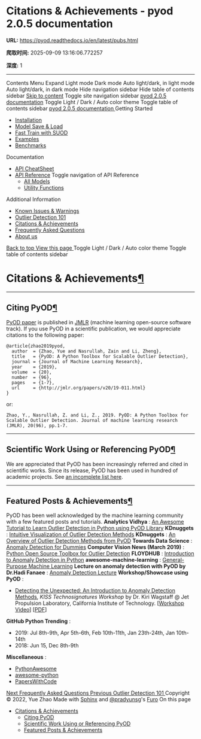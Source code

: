 # Citations & Achievements - pyod 2.0.5 documentation

**URL:** https://pyod.readthedocs.io/en/latest/pubs.html

**爬取时间:** 2025-09-09 13:16:06.772257

**深度:** 1

---

Contents Menu Expand Light mode Dark mode Auto light/dark, in light mode Auto light/dark, in dark mode
Hide navigation sidebar
Hide table of contents sidebar
[Skip to content](https://pyod.readthedocs.io/en/latest/pubs.html#furo-main-content)
Toggle site navigation sidebar
[pyod 2.0.5 documentation](https://pyod.readthedocs.io/en/latest/index.html)
Toggle Light / Dark / Auto color theme
Toggle table of contents sidebar
[ pyod 2.0.5 documentation ](https://pyod.readthedocs.io/en/latest/index.html)
Getting Started
  * [Installation](https://pyod.readthedocs.io/en/latest/install.html)
  * [Model Save & Load](https://pyod.readthedocs.io/en/latest/model_persistence.html)
  * [Fast Train with SUOD](https://pyod.readthedocs.io/en/latest/fast_train.html)
  * [Examples](https://pyod.readthedocs.io/en/latest/example.html)
  * [Benchmarks](https://pyod.readthedocs.io/en/latest/benchmark.html)


Documentation
  * [API CheatSheet](https://pyod.readthedocs.io/en/latest/api_cc.html)
  * [API Reference](https://pyod.readthedocs.io/en/latest/pyod.html)
Toggle navigation of API Reference
    * [All Models](https://pyod.readthedocs.io/en/latest/pyod.models.html)
    * [Utility Functions](https://pyod.readthedocs.io/en/latest/pyod.utils.html)


Additional Information
  * [Known Issues & Warnings](https://pyod.readthedocs.io/en/latest/issues.html)
  * [Outlier Detection 101](https://pyod.readthedocs.io/en/latest/relevant_knowledge.html)
  * [Citations & Achievements](https://pyod.readthedocs.io/en/latest/pubs.html)
  * [Frequently Asked Questions](https://pyod.readthedocs.io/en/latest/faq.html)
  * [About us](https://pyod.readthedocs.io/en/latest/about.html)


[ Back to top ](https://pyod.readthedocs.io/en/latest/pubs.html)
[ View this page ](https://pyod.readthedocs.io/en/latest/_sources/pubs.rst.txt "View this page")
Toggle Light / Dark / Auto color theme
Toggle table of contents sidebar
# Citations & Achievements[¶](https://pyod.readthedocs.io/en/latest/pubs.html#citations-achievements "Link to this heading")
* * *
## Citing PyOD[¶](https://pyod.readthedocs.io/en/latest/pubs.html#citing-pyod "Link to this heading")
[PyOD paper](http://www.jmlr.org/papers/volume20/19-011/19-011.pdf) is published in [JMLR](http://www.jmlr.org/) (machine learning open-source software track). If you use PyOD in a scientific publication, we would appreciate citations to the following paper:
```
@article{zhao2019pyod,
  author  = {Zhao, Yue and Nasrullah, Zain and Li, Zheng},
  title   = {PyOD: A Python Toolbox for Scalable Outlier Detection},
  journal = {Journal of Machine Learning Research},
  year    = {2019},
  volume  = {20},
  number  = {96},
  pages   = {1-7},
  url     = {http://jmlr.org/papers/v20/19-011.html}
}

```

or:
```
Zhao, Y., Nasrullah, Z. and Li, Z., 2019. PyOD: A Python Toolbox for Scalable Outlier Detection. Journal of machine learning research (JMLR), 20(96), pp.1-7.

```

* * *
## Scientific Work Using or Referencing PyOD[¶](https://pyod.readthedocs.io/en/latest/pubs.html#scientific-work-using-or-referencing-pyod "Link to this heading")
We are appreciated that PyOD has been increasingly referred and cited in scientific works. Since its release, PyOD has been used in hundred of academic projects. See [an incomplete list here](https://scholar.google.com/scholar?oi=bibs&hl=en&cites=3726241381117726876).
* * *
## Featured Posts & Achievements[¶](https://pyod.readthedocs.io/en/latest/pubs.html#featured-posts-achievements "Link to this heading")
PyOD has been well acknowledged by the machine learning community with a few featured posts and tutorials.
**Analytics Vidhya** : [An Awesome Tutorial to Learn Outlier Detection in Python using PyOD Library](https://www.analyticsvidhya.com/blog/2019/02/outlier-detection-python-pyod/)
**KDnuggets** : [Intuitive Visualization of Outlier Detection Methods](https://www.kdnuggets.com/2019/02/outlier-detection-methods-cheat-sheet.html)
**KDnuggets** : [An Overview of Outlier Detection Methods from PyOD](https://www.kdnuggets.com/2019/06/overview-outlier-detection-methods-pyod.html)
**Towards Data Science** : [Anomaly Detection for Dummies](https://towardsdatascience.com/anomaly-detection-for-dummies-15f148e559c1)
**Computer Vision News (March 2019)** : [Python Open Source Toolbox for Outlier Detection](https://rsipvision.com/ComputerVisionNews-2019March/18/)
**FLOYDHUB** : [Introduction to Anomaly Detection in Python](https://blog.floydhub.com/introduction-to-anomaly-detection-in-python/)
**awesome-machine-learning** : [General-Purpose Machine Learning](https://github.com/josephmisiti/awesome-machine-learning#python-general-purpose)
**Lecture on anomaly detection with PyOD by Dr.Hadi Fanaee** : [Anomaly Detection Lecture](https://www.youtube.com/watch?v=sF2DeSPrGfc)
**Workshop/Showcase using PyOD** :
  * [Detecting the Unexpected: An Introduction to Anomaly Detection Methods](http://www.kiss.caltech.edu/workshops/technosignatures/presentations/Wagstaff.pdf), _KISS Technosignatures Workshop_ by Dr. Kiri Wagstaff @ Jet Propulsion Laboratory, California Institute of Technology. [[Workshop Video](https://www.youtube.com/watch?v=brWqY4Wads4)] [[PDF](http://www.kiss.caltech.edu/workshops/technosignatures/presentations/Wagstaff.pdf)]


**GitHub Python Trending** :
  * 2019: Jul 8th-9th, Apr 5th-6th, Feb 10th-11th, Jan 23th-24th, Jan 10th-14th
  * 2018: Jun 15, Dec 8th-9th


**Miscellaneous** :
  * [PythonAwesome](https://pythonawesome.com/a-python-toolkit-for-scalable-outlier-detection/)
  * [awesome-python](https://github.com/uhub/awesome-python)
  * [PapersWithCode](https://paperswithcode.com/task/anomaly-detection)


[ Next Frequently Asked Questions ](https://pyod.readthedocs.io/en/latest/faq.html) [ Previous Outlier Detection 101 ](https://pyod.readthedocs.io/en/latest/relevant_knowledge.html)
Copyright © 2022, Yue Zhao 
Made with [Sphinx](https://www.sphinx-doc.org/) and [@pradyunsg](https://pradyunsg.me)'s [Furo](https://github.com/pradyunsg/furo)
On this page 
  * [Citations & Achievements](https://pyod.readthedocs.io/en/latest/pubs.html)
    * [Citing PyOD](https://pyod.readthedocs.io/en/latest/pubs.html#citing-pyod)
    * [Scientific Work Using or Referencing PyOD](https://pyod.readthedocs.io/en/latest/pubs.html#scientific-work-using-or-referencing-pyod)
    * [Featured Posts & Achievements](https://pyod.readthedocs.io/en/latest/pubs.html#featured-posts-achievements)


